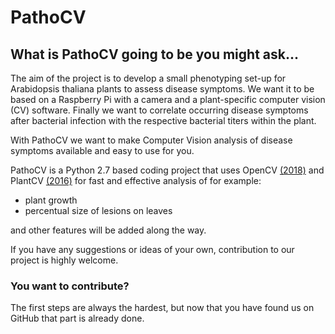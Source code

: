 # PathoCV

## What is PathoCV going to be you might ask...

The aim of the project is to develop a small phenotyping set-up for Arabidopsis thaliana plants to assess disease symptoms. We want it to be based on a Raspberry Pi with a camera and a plant-specific computer vision (CV) software. Finally we want to correlate occurring disease symptoms after bacterial infection with the respective bacterial titers within the plant.

With PathoCV we want to make Computer Vision analysis of disease symptoms available and easy to use for you.

PathoCV is a Python 2.7 based coding project that uses OpenCV [(2018)](https://github.com/opencv/opencv) and PlantCV [(2016)](https://github.com/danforthcenter/plantcv/blob/master/LICENSE) for fast and effective analysis of for example:
- plant growth
- percentual size of lesions on leaves

and other features will be added along the way.

If you have any suggestions or ideas of your own, contribution to our project is highly welcome.





### You want to contribute?
The first steps are always the hardest, but now that you have found us on GitHub that part is already done.
